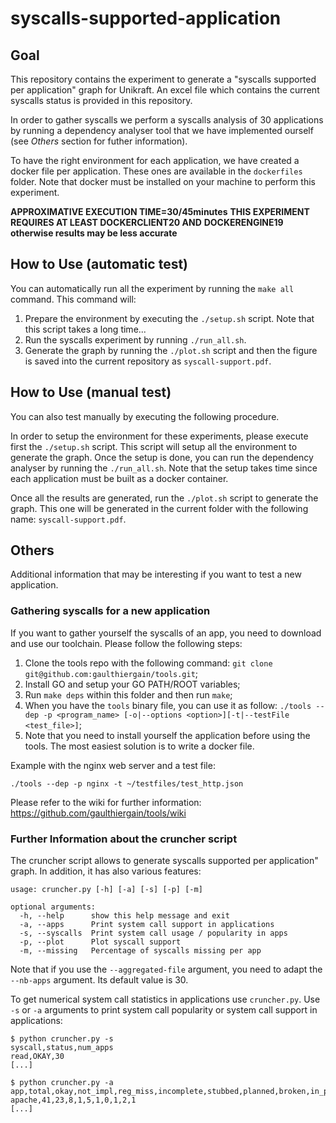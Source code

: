 # syscalls-supported-application

## Goal

This repository contains the experiment to generate a "syscalls
supported per application" graph for Unikraft. An excel file which
contains the current syscalls status is provided in this repository.

In order to gather syscalls we perform a syscalls analysis of 30
applications by running a dependency analyser tool that we have
implemented ourself (see *Others* section for futher information).

To have the right environment for each application, we have created a
docker file per application. These ones are available in the 
`dockerfiles` folder. Note that docker must be installed on your 
machine to perform this experiment.

**APPROXIMATIVE EXECUTION TIME=30/45minutes**
**THIS EXPERIMENT REQUIRES AT LEAST DOCKERCLIENT20 AND**
**DOCKERENGINE19 otherwise results may be less accurate**

## How to Use (automatic test)

You can automatically run all the experiment by running the `make all`
command. This command will:

1. Prepare the environment by executing the `./setup.sh` script. Note
that this script takes a long time...
2. Run the syscalls experiment by running `./run_all.sh`. 
3. Generate the graph by running the `./plot.sh` script and then the
figure is saved into the current repository as `syscall-support.pdf`.

## How to Use (manual test)

You can also test manually by executing the following procedure.

In order to setup the environment for these experiments, please
execute first the `./setup.sh` script. This script will setup all the
environment to generate the graph. Once the setup is done, you can run
the dependency analyser by running the `./run_all.sh`. Note that the
setup takes time since each application must be built as a docker
container.

Once all the results are generated, run the `./plot.sh` script to
generate the graph. This one will be generated in the current folder
with the following name: `syscall-support.pdf`.

## Others

Additional information that may be interesting if you want to test
a new application.

### Gathering syscalls for a new application

If you want to gather yourself the syscalls of an app, you need to
download and use our toolchain. Please follow the following steps:
1. Clone the tools repo with the following command: 
`git clone git@github.com:gaulthiergain/tools.git`;
2. Install GO and setup your GO PATH/ROOT variables;
3. Run `make deps` within this folder and then run `make`;
4. When you have the `tools` binary file, you can use it as follow:
`./tools --dep -p <program_name> [-o|--options <option>][-t|--testFile <test_file>]`;
5. Note that you need to install yourself the application before using 
the tools. The most easiest solution is to write a docker file.

Example with the nginx web server and a test file:

`./tools --dep -p nginx -t ~/testfiles/test_http.json`

Please refer to the wiki for further information: 
https://github.com/gaulthiergain/tools/wiki

### Further Information about the cruncher script

The cruncher script allows to generate syscalls supported per
application" graph. In addition, it has also various features: 

```
usage: cruncher.py [-h] [-a] [-s] [-p] [-m]

optional arguments:
  -h, --help      show this help message and exit
  -a, --apps      Print system call support in applications
  -s, --syscalls  Print system call usage / popularity in apps
  -p, --plot      Plot syscall support
  -m, --missing   Percentage of syscalls missing per app
```

Note that if you use the `--aggregated-file` argument, you need to 
adapt the `--nb-apps` argument. Its default value is 30.

To get numerical system call statistics in applications use
`cruncher.py`. Use `-s` or `-a` arguments to print system call
popularity or system call support in applications:

```
$ python cruncher.py -s
syscall,status,num_apps
read,OKAY,30
[...]

$ python cruncher.py -a
app,total,okay,not_impl,reg_miss,incomplete,stubbed,planned,broken,in_progress,absent
apache,41,23,8,1,5,1,0,1,2,1
[...]
```